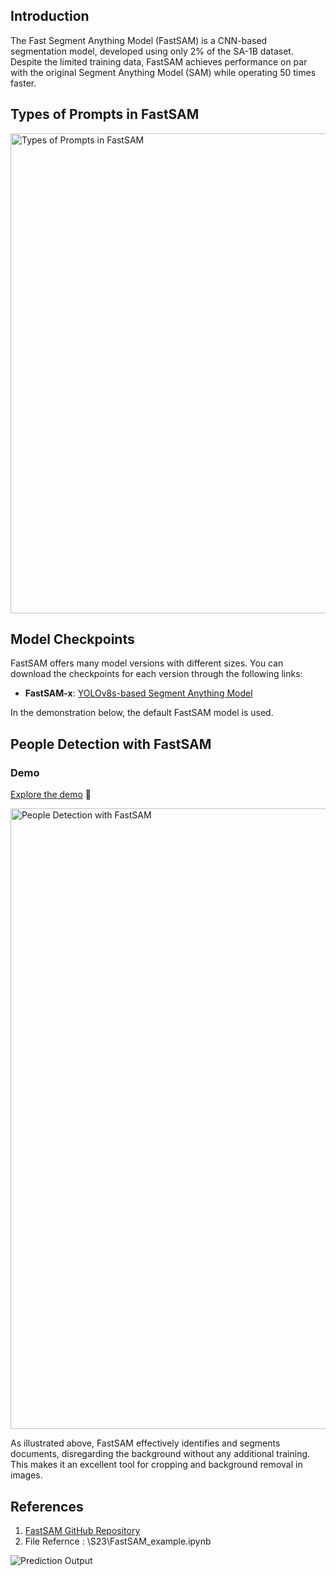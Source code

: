 
## Introduction

The Fast Segment Anything Model (FastSAM) is a CNN-based segmentation model, developed using only 2% of the SA-1B dataset. Despite the limited training data, FastSAM achieves performance on par with the original Segment Anything Model (SAM) while operating 50 times faster.


## Types of Prompts in FastSAM
<img width="768" alt="Types of Prompts in FastSAM" src="https://github.com/user-attachments/assets/635b85b2-e56b-4a7d-b026-a18f08ca831f">

## Model Checkpoints

FastSAM offers many model versions with different sizes. You can download the checkpoints for each version through the following links:

- **FastSAM-x**: [YOLOv8s-based Segment Anything Model](https://docs.ultralytics.com/models/fast-sam/#installation)

In the demonstration below, the default FastSAM model is used.

## People Detection with FastSAM

### Demo
[Explore the demo](https://huggingface.co/spaces/DhrubaAdhikary1991/FastSAM_people_detect) 🔗

<img width="993" alt="People Detection with FastSAM" src="">

As illustrated above, FastSAM effectively identifies and segments documents, disregarding the background without any additional training. This makes it an excellent tool for cropping and background removal in images.

## References
1. [FastSAM GitHub Repository](https://github.com/CASIA-IVA-Lab/FastSAM)
2. File Refernce : \S23\FastSAM_example.ipynb

![Prediction Output](App_Output.png)

